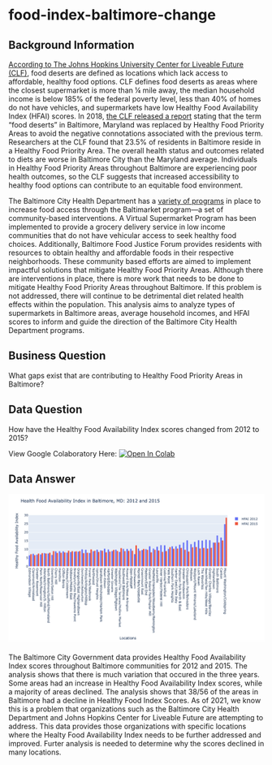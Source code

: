 # food-index-baltimore-change
## Background Information
[According to The Johns Hopkins University Center for Liveable Future (CLF)](https://mdfoodsystemmap.org/wp-content/uploads/2013/01/Atlas_CLF-Food-Swamp_final.pdf.), food deserts are defined as locations which lack access to affordable, healthy food options. CLF defines food deserts as areas where the closest supermarket is more than ¼ mile away, the median household income is below 185% of the federal poverty level, less than 40% of homes do not have vehicles, and supermarkets have low Healthy Food Availability Index (HFAI) scores. In 2018, [the CLF released a report](https://clf.jhsph.edu/about-us/news/news-2018/report-food-desert-gets-name-change-response-baltimore-community-feedback) stating that the term “food deserts” in Baltimore, Maryland was replaced by Healthy Food Priority Areas to avoid the negative connotations associated with the previous term. Researchers at the CLF found that 23.5% of residents in Baltimore reside in a Healthy Food Priority Area. The overall health status and outcomes related to diets are worse in Baltimore City than the Maryland average. Individuals in Healthy Food Priority Areas throughout Baltimore are experiencing poor health outcomes, so the CLF suggests that increased accessibility to healthy food options can contribute to an equitable food environment. 

The Baltimore City Health Department has a [variety of programs](https://health.baltimorecity.gov/programs/food-access) in place to increase food access through the Baltimarket program—a set of community-based interventions. A Virtual Supermarket Program has been implemented to provide a grocery delivery service in low income communities that do not have vehicular access to seek healthy food choices. Additionally, Baltimore Food Justice Forum provides residents with resources to obtain healthy and affordable foods in their respective neighborhoods. These community based efforts are aimed to implement impactful solutions that mitigate Healthy Food Priority Areas. Although there are interventions in place, there is more work that needs to be done to mitigate Healthy Food Priority Areas throughout Baltimore.  If this problem is not addressed, there will continue to be detrimental diet related health effects within the population. This analysis aims to analyze types of supermarkets in Baltimore areas, average household incomes, and HFAI scores to inform and guide the direction of the Baltimore City Health Department programs.

## Business Question
What gaps exist that are contributing to Healthy Food Priority Areas in Baltimore?

## Data Question
How have the Healthy Food Availability Index scores changed from 2012 to 2015?

View Google Colaboratory Here: [![Open In Colab](https://colab.research.google.com/assets/colab-badge.svg)](https://github.com/cshah13/food-index-baltimore-change/blob/main/ChitiShah_FoodIndexAnalysis.ipynb)
## Data Answer

![altext](https://github.com/cshah13/food-index-baltimore-change/blob/main/Bar%20Graph.png)

The Baltimore City Government data provides Healthy Food Availability Index scores throughout Baltimore communities for 2012 and 2015. The analysis shows that there is much variation that occured in the three years. Some areas had an increase in Healthy Food Availability Index scores, while a majority of areas declined. The analysis shows that 38/56 of the areas in Baltimore had a decline in Healthy Food Index Scores. As of 2021, we know this is a problem that organizations such as the Baltimore City Health Department and Johns Hopkins Center for Liveable Future are attempting to address. This data provides those organizations with specific locations where the Healty Food Availability Index needs to be further addressed and improved. Furter analysis is needed to determine why the scores declined in many locations.

